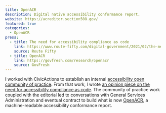 ```yaml
---
title: OpenACR
description: Digital native accessibility conformance report.
website: https://acreditor.section508.gov/
featured: true
categories:
  - OpenACR
press:
  - title: The need for accessibility compliance as code
    link: https://www.route-fifty.com/digital-government/2021/02/the-need-for-accessibility-compliance-as-code/315514/
    source: Route Fifty
  - title: OpenACR
    link: https://govfresh.com/research/openacr
    source: GovFresh
---
```


I worked with CivicActions to establish an internal [accessibility open community of practice](https://accessibility.civicactions.com/). From that work, I wrote [an opinion piece on the need for accessibility compliance as code](ps://www.route-fifty.com/digital-government/2021/02/the-need-for-accessibility-compliance-as-code/315514/). The community of practice work coupled with the editorial led to conversations with General Services Administration and eventual contract to build what is now [OpenACR](https://acreditor.section508.gov/), a machine-readable accessibility conformance report.
